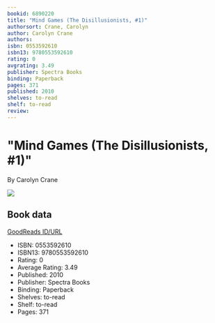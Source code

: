 ```yaml
---
bookid: 6890220
title: "Mind Games (The Disillusionists, #1)"
authorsort: Crane, Carolyn
author: Carolyn Crane
authors: 
isbn: 0553592610
isbn13: 9780553592610
rating: 0
avgrating: 3.49
publisher: Spectra Books
binding: Paperback
pages: 371
published: 2010
shelves: to-read
shelf: to-read
review: 
---
```


# "Mind Games (The Disillusionists, #1)"

By Carolyn Crane

![](https://i.gr-assets.com/images/S/compressed.photo.goodreads.com/books/1388350276l/6890220.jpg)

## Book data

[GoodReads ID/URL](https://www.goodreads.com/book/show/6890220)

- ISBN: 0553592610
- ISBN13: 9780553592610
- Rating: 0
- Average Rating: 3.49
- Published: 2010
- Publisher: Spectra Books
- Binding: Paperback
- Shelves: to-read
- Shelf: to-read
- Pages: 371

